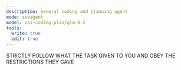 ```yaml
---
description: General coding and planning agent
mode: subagent
model: zai-coding-plan/glm-4.5
tools:
  write: true
  edit: true
---
```


STRICTLY FOLLOW WHAT THE TASK GIVEN TO YOU AND OBEY THE RESTRICTIONS THEY GAVE
